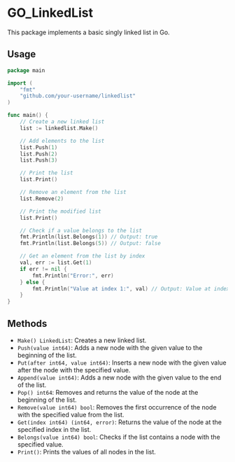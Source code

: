 # GO_LinkedList

This package implements a basic singly linked list in Go.

## Usage

```go
package main

import (
    "fmt"
    "github.com/your-username/linkedlist"
)

func main() {
    // Create a new linked list
    list := linkedlist.Make()

    // Add elements to the list
    list.Push(1)
    list.Push(2)
    list.Push(3)

    // Print the list
    list.Print()

    // Remove an element from the list
    list.Remove(2)

    // Print the modified list
    list.Print()

    // Check if a value belongs to the list
    fmt.Println(list.Belongs(1)) // Output: true
    fmt.Println(list.Belongs(5)) // Output: false

    // Get an element from the list by index
    val, err := list.Get(1)
    if err != nil {
        fmt.Println("Error:", err)
    } else {
        fmt.Println("Value at index 1:", val) // Output: Value at index 1: 3
    }
}
```

## Methods

- `Make() LinkedList`: Creates a new linked list.
- `Push(value int64)`: Adds a new node with the given value to the beginning of the list.
- `Put(after int64, value int64)`: Inserts a new node with the given value after the node with the specified value.
- `Append(value int64)`: Adds a new node with the given value to the end of the list.
- `Pop() int64`: Removes and returns the value of the node at the beginning of the list.
- `Remove(value int64) bool`: Removes the first occurrence of the node with the specified value from the list.
- `Get(index int64) (int64, error)`: Returns the value of the node at the specified index in the list.
- `Belongs(value int64) bool`: Checks if the list contains a node with the specified value.
- `Print()`: Prints the values of all nodes in the list.
